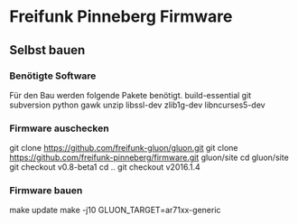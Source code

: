 # Freifunk Pinneberg Firmware

## Selbst bauen

### Benötigte Software
Für den Bau werden folgende Pakete benötigt.
build-essential git subversion python gawk unzip libssl-dev zlib1g-dev libncurses5-dev

### Firmware auschecken
git clone https://github.com/freifunk-gluon/gluon.git
git clone https://github.com/freifunk-pinneberg/firmware.git gluon/site
cd gluon/site
git checkout v0.8-beta1
cd ..
git checkout v2016.1.4

### Firmware bauen
make update
make -j10 GLUON_TARGET=ar71xx-generic
